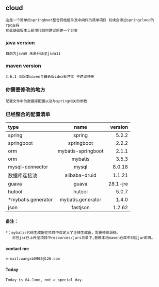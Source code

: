 ## cloud

    这是一个简单的springboot整合其他组件及中间件的简单项目 后续会添加springcloud的rpc支持
    在此基础版本上新增代码时建议新建一个分支
    
### java version
    
    目前为java8 未来升级至java11
    
### maven version

    3.6.1 高版本maven与最新版idea有冲突 不建议使用
    
### 你需要修改的地方
    
    配置文件中的数据库配置以及与spring相关的参数
    
### 已经整合的配置清单
|type|name|version|
|:-|:-:|-:|
|spring|spring|5.2.2|
|springboot|springboot|2.2.2|
|orm|mybatis-springboot|2.1.1|
|orm|mybatis|3.5.3|
|mysql-connector|mysql|8.0.18|
|数据库连接池|alibaba-druid|1.1.21|
|guava|guava|28.1-jre|
|hutool|hutool|5.0.7|
|*mybatis.generator|mybatis.generator|1.4.0|
|json|fastjson|1.2.62|

#### 备注：
    
    *：mybatis代码生成器在项目中自定义了注释生成器，需要修改源码。
       对应jar已上传至项目中resources/jars目录下,替换本地maven仓库中对应jar即可。
    
#### contact me
    
    e-mail:wangxb0902@126.com
    
#### Today
    
    Today is 04.June, not a special day.
